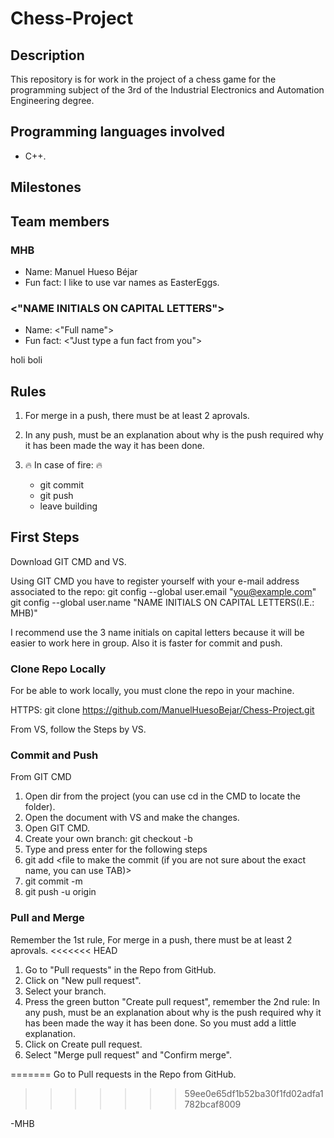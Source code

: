 # Chess-Project

## Description
This repository is for work in the project of a chess game for the programming subject of the 3rd of the Industrial Electronics and Automation Engineering degree.

## Programming languages involved
* C++.

## Milestones

## Team members

### MHB
* Name: Manuel Hueso Béjar
* Fun fact: I like to use var names as EasterEggs.


### <"NAME INITIALS ON CAPITAL LETTERS">
* Name: <"Full name">
* Fun fact: <"Just type a fun fact from you">

holi boli


## Rules
1. For merge in a push, there must be at least 2 aprovals.
2. In any push, must be an explanation about why is the push required why it has been made the way it has been done.
3. :fire: In case of fire: :fire:

      * git commit
      * git push
      * leave building

## First Steps
Download GIT CMD and VS.

Using GIT CMD you have to register yourself with your e-mail address associated to the repo:
git config --global user.email "you@example.com"
git config --global user.name "NAME INITIALS ON CAPITAL LETTERS(I.E.: MHB)"

I recommend use the 3 name initials on capital letters because it will be easier to work here in group. Also it is faster for commit and push.

### Clone Repo Locally
For be able to work locally, you must clone the repo in your machine.

HTTPS:
git clone https://github.com/ManuelHuesoBejar/Chess-Project.git

From VS, follow the Steps by VS.

### Commit and Push
From GIT CMD

1. Open dir from the project (you can use cd in the CMD to locate the folder).
2. Open the document with VS and make the changes.
3. Open GIT CMD.
4. Create your own branch: git checkout -b <Name before used during config>
5. Type and press enter for the following steps
6. git add <file to make the commit (if you are not sure about the exact name, you can use TAB)>
7. git commit -m <Name before used during config>
8. git push -u origin <Name before used during config>
     
### Pull and Merge
Remember the 1st rule, For merge in a push, there must be at least 2 aprovals.
<<<<<<< HEAD
1. Go to "Pull requests" in the Repo from GitHub.
2. Click on "New pull request".
3. Select your branch.
4. Press the green button "Create pull request", remember the 2nd rule: In any push, must be an explanation about why is the push required why it has been made the way it has been done.
    So you must add a little explanation.
5. Click on Create pull request.
6. Select "Merge pull request" and "Confirm merge".






=======
Go to Pull requests in the Repo from GitHub.
>>>>>>> 59ee0e65df1b52ba30f1fd02adfa1782bcaf8009


-MHB